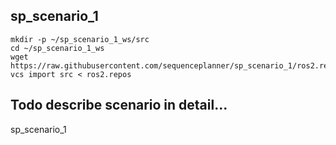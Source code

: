 ## sp_scenario_1

```
mkdir -p ~/sp_scenario_1_ws/src
cd ~/sp_scenario_1_ws
wget https://raw.githubusercontent.com/sequenceplanner/sp_scenario_1/ros2.repos
vcs import src < ros2.repos
```

## Todo describe scenario in detail...
sp_scenario_1
